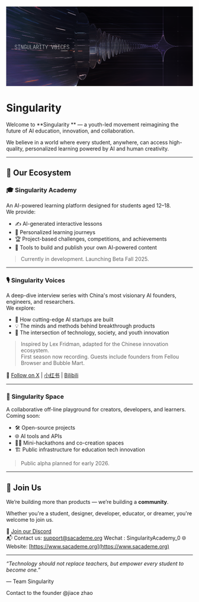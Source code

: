 ![Alt text](ssvisual.png)
# Singularity 

Welcome to **Singularity ** — a youth-led movement reimagining the future of AI education, innovation, and collaboration.

We believe in a world where every student, anywhere, can access high-quality, personalized learning powered by AI and human creativity.

---

## 🚀 Our Ecosystem

### 🎓 Singularity Academy
An AI-powered learning platform designed for students aged 12–18.  
We provide:
- ✍️ AI-generated interactive lessons
- 🎯 Personalized learning journeys
- 🏆 Project-based challenges, competitions, and achievements
- 🤖 Tools to build and publish your own AI-powered content

> Currently in development. Launching Beta Fall 2025.

---

### 🎙️ Singularity Voices
A deep-dive interview series with China's most visionary AI founders, engineers, and researchers.  
We explore:
- 🚀 How cutting-edge AI startups are built
- 💡 The minds and methods behind breakthrough products
- 🌱 The intersection of technology, society, and youth innovation

> Inspired by Lex Fridman, adapted for the Chinese innovation ecosystem.  
> First season now recording. Guests include founders from Fellou Browser and Bubble Mart.

🔗 [Follow on X](#) | [小红书](#) | [Bilibili](#)

---

### 🌌 Singularity Space
A collaborative off-line playground for creators, developers, and learners.  
Coming soon:
- 🛠️ Open-source projects
- 🌐 AI tools and APIs
- 👩‍💻 Mini-hackathons and co-creation spaces
- 🏗️ Public infrastructure for education tech innovation

> Public alpha planned for early 2026.

---

## 👥 Join Us

We’re building more than products — we’re building a **community**.

Whether you're a student, designer, developer, educator, or dreamer, you're welcome to join us.

💬 [Join our Discord](#)  
📬 Contact us: support@sacademe.org
Wechat : SingularityAcademy_0
🌐 Website: [https://www.sacademe.org](https://www.sacademe.org)

---

_“Technology should not replace teachers, but empower every student to become one.”_

— Team Singularity

Contact to the founder @jiace zhao
